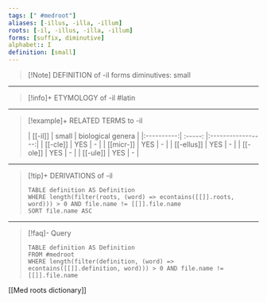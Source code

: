```yaml
---
tags: [" #medroot"]
aliases: [-illus, -illa, -illum]
roots: [-il, -illus, -illa, -illum]
forms: [suffix, diminutive]
alphabet:: I
definition: [small]
---
```

>[!Note] DEFINITION of -il
>forms diminutives: small
_____
>[!info]+ ETYMOLOGY of -il
>#latin
_____
>[!example]+ RELATED TERMS to -il
>
>|  [[-il]]  | small |         biological genera         |
|:----------:| :-----: |:-----------------:|
| [[-cle]]  | YES   |         -         |
| [[micr-]] | YES   | - |
|  [[-ellus]]   | YES   |         -         |
|  [[-ole]]  | YES   |         -         |
|  [[-ule]]  | YES   |         -         |
_____
>[!tip]+ DERIVATIONS of -il
>```dataview
>TABLE definition AS Definition 
>WHERE length(filter(roots, (word) => econtains([[]].roots, word))) > 0 AND file.name != [[]].file.name
>SORT file.name ASC
>```
_____
>[!faq]- Query
>
>```dataview
>TABLE definition AS Definition
>FROM #medroot
>WHERE length(filter(definition, (word) => econtains([[]].definition, word))) > 0 AND file.name != [[]].file.name
>```

[[Med roots dictionary]]